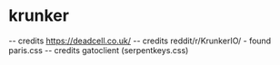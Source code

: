 # krunker
-- credits https://deadcell.co.uk/
-- credits reddit/r/KrunkerIO/ - found paris.css
-- credits gatoclient (serpentkeys.css)
